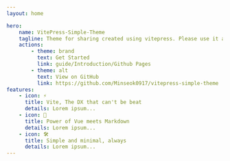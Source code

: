 ```yaml
---
layout: home

hero:
    name: VitePress-Simple-Theme
    tagline: Theme for sharing created using vitepress. Please use it a lot 😊
    actions:
        - theme: brand
          text: Get Started
          link: guide/Introduction/Github Pages
        - theme: alt
          text: View on GitHub
          link: https://github.com/Minseok0917/vitepress-simple-theme
features:
    - icon: ⚡️
      title: Vite, The DX that can't be beat
      details: Lorem ipsum...
    - icon: 🖖
      title: Power of Vue meets Markdown
      details: Lorem ipsum...
    - icon: 🛠️
      title: Simple and minimal, always
      details: Lorem ipsum...
---
```

